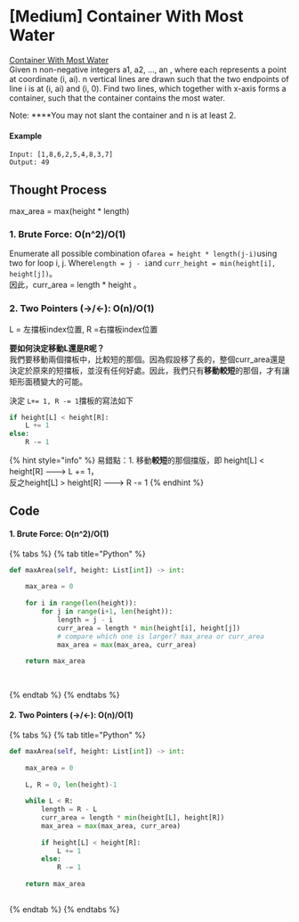 # \[Medium\] Container With Most Water

[Container With Most Water](https://leetcode.com/problems/container-with-most-water/)  
Given n non-negative integers a1, a2, ..., an , where each represents a point at coordinate \(i, ai\). n vertical lines are drawn such that the two endpoints of line i is at \(i, ai\) and \(i, 0\). Find two lines, which together with x-axis forms a container, such that the container contains the most water.

Note: ****You may not slant the container and n is at least 2.

#### Example

```text
Input: [1,8,6,2,5,4,8,3,7]
Output: 49
```

## Thought Process

max\_area = max\(height \* length\) 

### 1. Brute Force: O\(n^2\)/O\(1\)

Enumerate all possible combination of`area = height * length(j-i)`using two for loop i, j. Where`length = j - i`and `curr_height = min(height[i], height[j])`。  
因此，curr\_area = length \* height 。

### 2. Two Pointers \(-&gt;/&lt;-\): O\(n\)/O\(1\)

L = 左擋板index位置, R =右擋板index位置   
  
**要如何決定移動L還是R呢？**  
我們要移動兩個擋板中，比較短的那個。因為假設移了長的，整個curr\_area還是決定於原來的短擋板，並沒有任何好處。因此，我們只有**移動較短**的那個，才有讓矩形面積變大的可能。  
  
決定 `L+= 1, R -= 1`擋板的寫法如下

```python
if height[L] < height[R]:
    L += 1
else:
    R -= 1
```

{% hint style="info" %}
易錯點：1. 移動**較短**的那個擋版，即 height\[L\] &lt; height\[R\] ---&gt; L += 1，  
反之height\[L\] &gt; height\[R\]  ---&gt; R -= 1
{% endhint %}

## Code

#### 1. Brute Force: O\(n^2\)/O\(1\)

{% tabs %}
{% tab title="Python" %}
```python
def maxArea(self, height: List[int]) -> int:
    
    max_area = 0
    
    for i in range(len(height)):
        for j in range(i+1, len(height)):
            length = j - i
            curr_area = length * min(height[i], height[j])
            # compare which one is larger? max_area or curr_area
            max_area = max(max_area, curr_area)
    
    return max_area
    
    
```
{% endtab %}
{% endtabs %}

#### 2. Two Pointers \(-&gt;/&lt;-\): O\(n\)/O\(1\)

{% tabs %}
{% tab title="Python" %}
```python
def maxArea(self, height: List[int]) -> int:
    
    max_area = 0
    
    L, R = 0, len(height)-1
    
    while L < R:
        length = R - L
        curr_area = length * min(height[L], height[R])
        max_area = max(max_area, curr_area)
        
        if height[L] < height[R]:
            L += 1
        else:
            R -= 1
    
    return max_area 
    
```
{% endtab %}
{% endtabs %}

